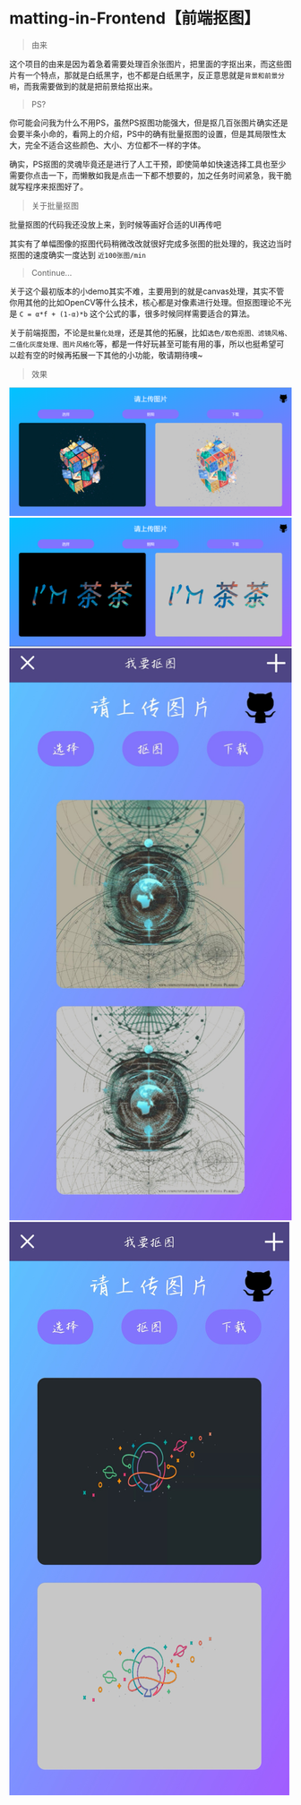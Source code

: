 # matting-in-Frontend【前端抠图】

>由来

这个项目的由来是因为着急着需要处理百余张图片，把里面的字抠出来，而这些图片有一个特点，那就是白纸黑字，也不都是白纸黑字，反正意思就是`背景和前景分明`，而我需要做到的就是把前景给抠出来。

>PS?

你可能会问我为什么不用PS，虽然PS抠图功能强大，但是抠几百张图片确实还是会要半条小命的，看网上的介绍，PS中的确有批量抠图的设置，但是其局限性太大，完全不适合这些颜色、大小、方位都不一样的字体。

确实，PS抠图的灵魂毕竟还是进行了人工干预，即使简单如快速选择工具也至少需要你点击一下，而懒散如我是点击一下都不想要的，加之任务时间紧急，我干脆就写程序来抠图好了。

>关于批量抠图

批量抠图的代码我还没放上来，到时候等画好合适的UI再传吧

其实有了单幅图像的抠图代码稍微改改就很好完成多张图的批处理的，我这边当时抠图的速度确实一度达到 `近100张图/min`

>Continue...

关于这个最初版本的小demo其实不难，主要用到的就是canvas处理，其实不管你用其他的比如OpenCV等什么技术，核心都是对像素进行处理。但抠图理论不光是 `C = α*f + (1-α)*b` 这个公式的事，很多时候同样需要适合的算法。

关于前端抠图，不论是`批量化处理`，还是其他的拓展，比如`选色/取色抠图、滤镜风格、二值化灰度处理、图片风格化`等，都是一件好玩甚至可能有用的事，所以也挺希望可以趁有空的时候再拓展一下其他的小功能，敬请期待噢~

>效果

![展示图1](./img/1.png)
![展示图2](./img/2.png)
![展示图3](./img/3.jpg)
![展示图4](./img/4.jpg)